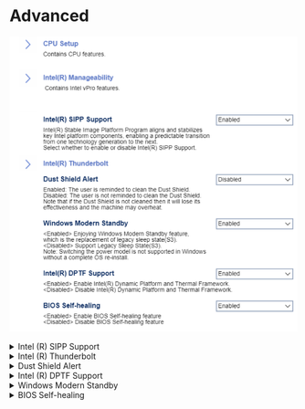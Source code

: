 # Advanced #

![](./img/thinkcenter_advanced.png)

<details><summary>Intel (R) SIPP Support</summary>

Intel (R) Stable Image Platform Program aligns and stabilizes key Intel platform components, enabling a predictable transition from one technology generation to the next.

Options:

1. **Enabled** - enables SIPP. Default.
2. Disabled - disables SIPP.

| WMI Setting name | Values | SVP or SMP Req'd |
|:---|:---|:---|
| IntelSIPPSupport | Disabled, Enabled | yes |

</details>

<details><summary>Intel (R) Thunderbolt</summary>

Enable or Disable Intel (R) Thunderbolt.

Options:

1.  **Disabled** - disables Intel (R) Thunderbolt. Default.
2.  Enabled - enables Intel (R) Thunderbolt.

<!-- TODO: add WMI -->

</details>


<details><summary>Dust Shield Alert</summary>

The user is reminded to clean the Dust Shield.

Options:

1.  **Enabled** - enables the Dust Shield alert. Default.
1.  Disabled - disables the Dust Shield alert.

| WMI Setting name | Values | SVP or SMP Req'd |
|:---|:---|:---|
| DustShieldAlert | Disabled, Enabled | yes |

?> If the Dust Shield is not cleaned, it will lose its effectiveness and the machine may overheat.

</details>


<details><summary>Intel (R) DPTF Support</summary>

Intel (R) Dynamic Platform and Thermal Framework (DPTF).

IDPTF is a power and thermal management solution, used to resolve fan noise, overheating, and performance-related issues of the system.

Options:

1.  **Enabled** - enables DPTF. Default.
2.  Disabled - disables DPTF.

| WMI Setting name | Values | SVP or SMP Req'd |
|:---|:---|:---|
| IntelDPTFSupport | Disabled, Enabled | yes |

</details>

<details><summary>Windows Modern Standby</summary>

[Windows Modern Standby](https://docs.microsoft.com/en-us/windows-hardware/design/device-experiences/modern-standby) is the replacement for the legacy Sleep state.

Options:

1. **Enabled** - enables Windows Modern Standby. Default.
2. Disabled - disables Windows Modern Standby.

<!-- TODO: add WMI-->

<!-- MODEL: NOT M70s-->

</details>

<details><summary>BIOS Self-healing</summary>

Allows the BIOS to automatically attempt to recover a corrupted BIOS without needing a recovery file on external media.

Options:

1.  **Enabled** - Default.
2.  Disabled.

<!--
| WMI Setting name | Values | SVP or SMP Req'd |
|:---|:---|:---|
| BIOSSelfHealing  | setting_values | yes_no |
-->

</details>
